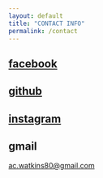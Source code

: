```yaml
---
layout: default
title: "CONTACT INFO"
permalink: /contact
---
```


## [facebook](https://www.facebook.com/ac.watkins80)

## [github](https://github.com/jcksnvllxr80)

## [instagram](https://www.instagram.com/acwatkins80/)

## gmail

ac.watkins80@gmail.com
